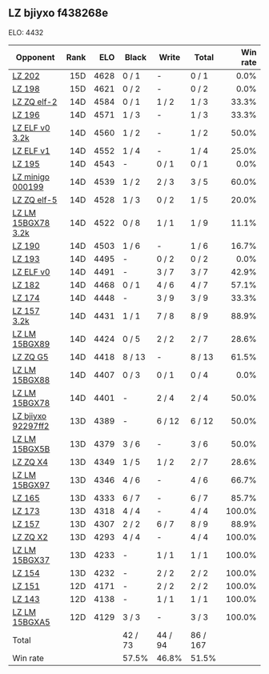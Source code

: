 ## LZ bjiyxo f438268e ##

ELO: 4432

Opponent | Rank | ELO | Black | Write | Total | Win rate
---------|-----:|----:|-------|-------|-------|-------:
[LZ 202](LZ%20202.md) | 15D | 4628 | 0 / 1 | - | 0 / 1 | 0.0%
[LZ 198](LZ%20198.md) | 15D | 4621 | 0 / 2 | - | 0 / 2 | 0.0%
[LZ ZQ elf-2](LZ%20ZQ%20elf-2.md) | 14D | 4584 | 0 / 1 | 1 / 2 | 1 / 3 | 33.3%
[LZ 196](LZ%20196.md) | 14D | 4571 | 1 / 3 | - | 1 / 3 | 33.3%
[LZ ELF v0 3.2k](LZ%20ELF%20v0%203.2k.md) | 14D | 4560 | 1 / 2 | - | 1 / 2 | 50.0%
[LZ ELF v1](LZ%20ELF%20v1.md) | 14D | 4552 | 1 / 4 | - | 1 / 4 | 25.0%
[LZ 195](LZ%20195.md) | 14D | 4543 | - | 0 / 1 | 0 / 1 | 0.0%
[LZ minigo 000199](LZ%20minigo%20000199.md) | 14D | 4539 | 1 / 2 | 2 / 3 | 3 / 5 | 60.0%
[LZ ZQ elf-5](LZ%20ZQ%20elf-5.md) | 14D | 4528 | 1 / 3 | 0 / 2 | 1 / 5 | 20.0%
[LZ LM 15BGX78 3.2k](LZ%20LM%2015BGX78%203.2k.md) | 14D | 4522 | 0 / 8 | 1 / 1 | 1 / 9 | 11.1%
[LZ 190](LZ%20190.md) | 14D | 4503 | 1 / 6 | - | 1 / 6 | 16.7%
[LZ 193](LZ%20193.md) | 14D | 4495 | - | 0 / 2 | 0 / 2 | 0.0%
[LZ ELF v0](LZ%20ELF%20v0.md) | 14D | 4491 | - | 3 / 7 | 3 / 7 | 42.9%
[LZ 182](LZ%20182.md) | 14D | 4468 | 0 / 1 | 4 / 6 | 4 / 7 | 57.1%
[LZ 174](LZ%20174.md) | 14D | 4448 | - | 3 / 9 | 3 / 9 | 33.3%
[LZ 157 3.2k](LZ%20157%203.2k.md) | 14D | 4431 | 1 / 1 | 7 / 8 | 8 / 9 | 88.9%
[LZ LM 15BGX89](LZ%20LM%2015BGX89.md) | 14D | 4424 | 0 / 5 | 2 / 2 | 2 / 7 | 28.6%
[LZ ZQ G5](LZ%20ZQ%20G5.md) | 14D | 4418 | 8 / 13 | - | 8 / 13 | 61.5%
[LZ LM 15BGX88](LZ%20LM%2015BGX88.md) | 14D | 4407 | 0 / 3 | 0 / 1 | 0 / 4 | 0.0%
[LZ LM 15BGX78](LZ%20LM%2015BGX78.md) | 14D | 4401 | - | 2 / 4 | 2 / 4 | 50.0%
[LZ bjiyxo 92297ff2](LZ%20bjiyxo%2092297ff2.md) | 13D | 4389 | - | 6 / 12 | 6 / 12 | 50.0%
[LZ LM 15BGX5B](LZ%20LM%2015BGX5B.md) | 13D | 4379 | 3 / 6 | - | 3 / 6 | 50.0%
[LZ ZQ X4](LZ%20ZQ%20X4.md) | 13D | 4349 | 1 / 5 | 1 / 2 | 2 / 7 | 28.6%
[LZ LM 15BGX97](LZ%20LM%2015BGX97.md) | 13D | 4346 | 4 / 6 | - | 4 / 6 | 66.7%
[LZ 165](LZ%20165.md) | 13D | 4333 | 6 / 7 | - | 6 / 7 | 85.7%
[LZ 173](LZ%20173.md) | 13D | 4318 | 4 / 4 | - | 4 / 4 | 100.0%
[LZ 157](LZ%20157.md) | 13D | 4307 | 2 / 2 | 6 / 7 | 8 / 9 | 88.9%
[LZ ZQ X2](LZ%20ZQ%20X2.md) | 13D | 4293 | 4 / 4 | - | 4 / 4 | 100.0%
[LZ LM 15BGX37](LZ%20LM%2015BGX37.md) | 13D | 4233 | - | 1 / 1 | 1 / 1 | 100.0%
[LZ 154](LZ%20154.md) | 13D | 4232 | - | 2 / 2 | 2 / 2 | 100.0%
[LZ 151](LZ%20151.md) | 12D | 4171 | - | 2 / 2 | 2 / 2 | 100.0%
[LZ 143](LZ%20143.md) | 12D | 4138 | - | 1 / 1 | 1 / 1 | 100.0%
[LZ LM 15BGXA5](LZ%20LM%2015BGXA5.md) | 12D | 4129 | 3 / 3 | - | 3 / 3 | 100.0%
Total | | | 42 / 73 | 44 / 94 | 86 / 167 | 
Win rate| | | 57.5% | 46.8% | 51.5% | 
